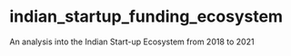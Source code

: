 # indian_startup_funding_ecosystem
An analysis into the Indian Start-up Ecosystem from 2018 to 2021
